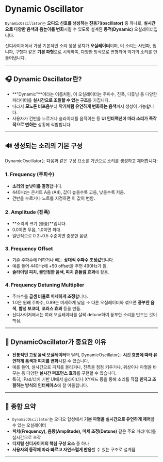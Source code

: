 # Dynamic Oscillator

`DynamicOscillator`는 **오디오 신호를 생성하는 진동기(oscillator)** 중 하나로, **실시간으로 다양한 음색과 음높이를 변화**시킬 수 있도록 설계된 **동적(Dynamic)** 오실레이터입니다.

신디사이저에서 가장 기본적인 소리 생성 장치가 **오실레이터**이며, 이 소리는 사인파, 톱니파, 구형파 같은 **기본 파형**으로 시작하여, 다양한 방식으로 변형되어 악기의 소리를 만들어냅니다.

---

## 🎧 Dynamic Oscillator란?

* \*\*"Dynamic"\*\*이라는 이름처럼, 이 오실레이터는 주파수, 진폭, 디튜닝 등 다양한 파라미터를 **실시간으로 조절할 수 있는 구조**를 가집니다.
* 따라서 **모노톤 비프음**부터 **악기처럼 유연하게 변화하는 음색**까지 생성이 가능합니다.
* 사용자가 건반을 누르거나 슬라이더를 움직이는 등 **UI 인터랙션에 따라 소리가 즉각적으로 변하는** 상황에 적합합니다.

---

## 🔊 생성되는 소리의 기본 구성

DynamicOscillator는 다음과 같은 구성 요소를 기반으로 소리를 생성하고 제어합니다:

### 1. **Frequency (주파수)**

* **소리의 높낮이를 결정**합니다.
* 440Hz는 콘서트 A음 (A4), 값이 높을수록 고음, 낮을수록 저음.
* 건반을 누르거나 노트를 지정하면 이 값이 변함.

### 2. **Amplitude (진폭)**

* \*\*소리의 크기 (볼륨)\*\*입니다.
* 0.0이면 무음, 1.0이면 최대.
* 일반적으로 0.2\~0.5 수준이면 충분한 음량.

### 3. **Frequency Offset**

* 기존 주파수에 더하거나 빼는 **상대적 주파수 조정값**입니다.
* 예를 들어 440Hz에 +50 offset을 주면 490Hz가 됨.
* **슬라이딩 피치, 불안정한 음색, 피치 흔들림 효과**에 활용.

### 4. **Frequency Detuning Multiplier**

* 주파수를 **곱셈 비율로 미세하게 조정**합니다.
* 1.0은 원래 주파수, 0.99는 미세하게 낮음 → 다른 오실레이터와 섞으면 **풍부한 음색**, **합성 보코더**, **코러스 효과** 등을 만듦.
* 신디사이저에서는 여러 오실레이터를 살짝 detune하여 풍부한 소리를 만드는 것이 핵심.

---

## 🎹 DynamicOscillator가 중요한 이유

* **전통적인 고정 음색 오실레이터**와 달리, DynamicOscillator는 **시간 흐름에 따라 유연하게 음색과 피치를 변화**시킬 수 있습니다.
* 예를 들어, 실시간으로 피치를 올리거나, 진폭을 점점 키우거나, 위상이나 파형을 바꾸는 등 다양한 **실시간 퍼포먼스 효과**를 구현할 수 있습니다.
* 특히, iPad/터치 기반 UI에서 슬라이더나 XY패드 등을 통해 소리를 직접 **만지고 조절하는 방식의 인터페이스**에 잘 어울립니다.

---

## 🧠 종합 요약

* `DynamicOscillator`는 오디오 합성에서 **기본 파형을 실시간으로 유연하게 제어**할 수 있는 오실레이터
* **피치(Frequency), 음량(Amplitude), 미세 조정(Detune)** 같은 주요 파라미터를 실시간으로 조작
* **디지털 신디사이저의 핵심 구성 요소** 중 하나
* **사용자의 동작에 따라 빠르고 자연스럽게 반응**할 수 있는 구조로 설계됨

---
